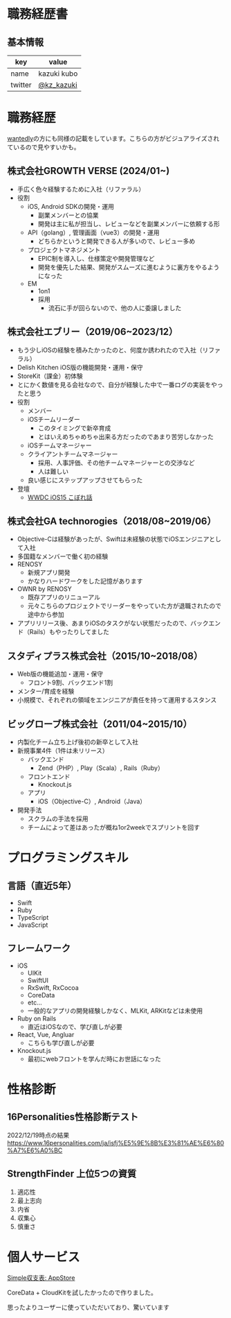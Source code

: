 # 職務経歴書

## 基本情報

| key | value |
|---|---|
| name | kazuki kubo |
| twitter | [@kz_kazuki](https://twitter.com/kz_kazuki) |

# 職務経歴
[wantedly](https://www.wantedly.com/id/kazuki_kubo_e)の方にも同様の記載をしています。こちらの方がビジュアライズされているので見やすいかも。

## 株式会社GROWTH VERSE (2024/01~)
- 手広く色々経験するために入社（リファラル）
- 役割
    - iOS, Android SDKの開発・運用
        - 副業メンバーとの協業
        - 開発は主に私が担当し、レビューなどを副業メンバーに依頼する形
    - API（golang）, 管理画面（vue3）の開発・運用
        - どちらかというと開発できる人が多いので、レビュー多め
    - プロジェクトマネジメント
        - EPIC制を導入し、仕様策定や開発管理など
        - 開発を優先した結果、開発がスムーズに進むように裏方をやるようになった
    - EM
        - 1on1
        - 採用
            - 流石に手が回らないので、他の人に委譲しました

## 株式会社エブリー（2019/06~2023/12）
- もう少しiOSの経験を積みたかったのと、何度か誘われたので入社（リファラル）
- Delish Kitchen iOS版の機能開発・運用・保守
- StoreKit（課金）初体験
- とにかく数値を見る会社なので、自分が経験した中で一番ログの実装をやったと思う
- 役割
    - メンバー
    - iOSチームリーダー
        - このタイミングで新卒育成
        - とはいえめちゃめちゃ出来る方だったのであまり苦労しなかった
    - iOSチームマネージャー
    - クライアントチームマネージャー
        - 採用、人事評価、その他チームマネージャーとの交渉など
        - 人は難しい
    - 良い感じにステップアップさせてもらった
- 登壇
    - [WWDC iOS15 こぼれ話](https://moneyforward.connpass.com/event/217479)

## 株式会社GA technorogies（2018/08~2019/06）
- Objective-Cは経験があったが、Swiftは未経験の状態でiOSエンジニアとして入社
- 多国籍なメンバーで働く初の経験
- RENOSY
    - 新規アプリ開発
    - かなりハードワークをした記憶があります
- OWNR by RENOSY
    - 既存アプリのリニューアル
    - 元々こちらのプロジェクトでリーダーをやっていた方が退職されたので途中から参加
- アプリリリース後、あまりiOSのタスクがない状態だったので、バックエンド（Rails）もやったりしてました

## スタディプラス株式会社（2015/10~2018/08）
- Web版の機能追加・運用・保守
    - フロント9割、バックエンド1割
- メンター/育成を経験
- 小規模で、それぞれの領域をエンジニアが責任を持って運用するスタンス

## ビッグローブ株式会社（2011/04~2015/10）
- 内製化チーム立ち上げ後初の新卒として入社
- 新規事業4件（1件は未リリース）
    - バックエンド
        - Zend（PHP）, Play（Scala）, Rails（Ruby）
    - フロントエンド
        - Knockout.js
    - アプリ
        - iOS（Objective-C）, Android（Java）
- 開発手法
    - スクラムの手法を採用
    - チームによって差はあったが概ね1or2weekでスプリントを回す

# プログラミングスキル
## 言語（直近5年）
- Swift
- Ruby
- TypeScript
- JavaScript

## フレームワーク
- iOS
    - UIKit
    - SwiftUI
    - RxSwift, RxCocoa
    - CoreData
    - etc...
    - 一般的なアプリの開発経験しかなく、MLKit, ARKitなどは未使用
- Ruby on Rails
    - 直近はiOSなので、学び直しが必要
- React, Vue, Angluar
    - こちらも学び直しが必要
- Knockout.js
    - 最初にwebフロントを学んだ時にお世話になった

# 性格診断
## 16Personalities性格診断テスト
2022/12/19時点の結果
https://www.16personalities.com/ja/isfj%E5%9E%8B%E3%81%AE%E6%80%A7%E6%A0%BC

## StrengthFinder 上位5つの資質 
1. 適応性
2. 最上志向
3. 内省
4. 収集心
5. 慎重さ 

# 個人サービス
[Simple収支表: AppStore](https://apps.apple.com/jp/app/simple%E5%8F%8E%E6%94%AF%E8%A1%A8-%E5%8F%8E%E6%94%AF%E3%82%92%E7%B0%A1%E5%8D%98%E3%81%AB%E7%AE%A1%E7%90%86/id1557613311)

CoreData + CloudKitを試したかったので作りました。

思ったよりユーザーに使っていただいており、驚いています
